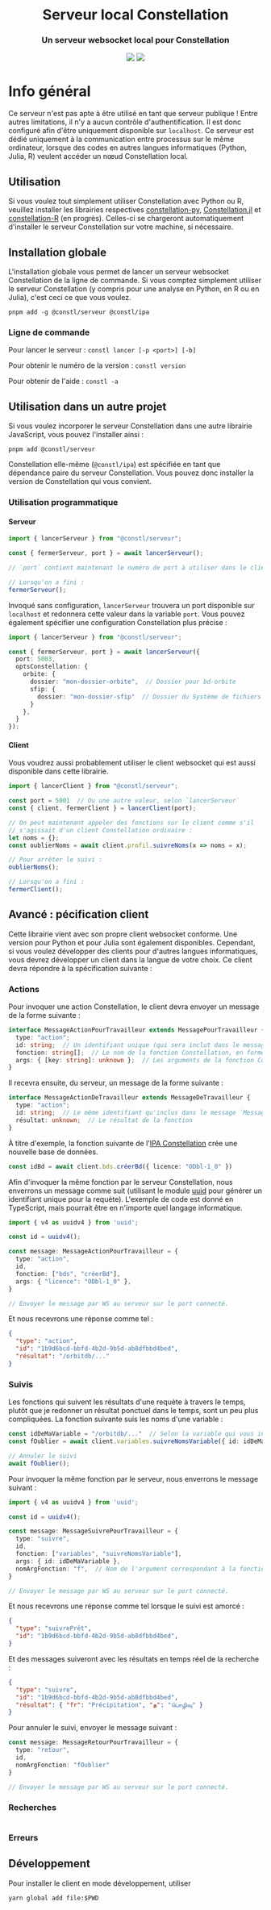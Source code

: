 <h1 align="center">Serveur local Constellation</h1>
<h3 align="center">Un serveur websocket local pour Constellation</h3>

<p align="center">
  <a href="https://github.com/reseau-constellation/serveur-ws/actions/workflows/tests.yml"><img src="https://github.com/reseau-constellation/serveur-ws/actions/workflows/tests.yml/badge.svg"></a>
  <a href="https://codecov.io/gh/reseau-constellation/serveur-ws" >
 <img src="https://codecov.io/gh/reseau-constellation/serveur-ws/branch/master/graph/badge.svg?token=m5OkXIcKo6"/>
 </a>
  <br>
</p>


# Info général
Ce serveur n'est pas apte à être utilisé en tant que serveur publique ! Entre autres
limitations, il n'y a aucun contrôle d'authentification. Il est donc configuré
afin d'être uniquement disponible sur `localhost`. Ce serveur est dédié
uniquement à la communication entre processus sur le même ordinateur, lorsque
des codes en autres langues informatiques (Python, Julia, R) veulent accéder un nœud
Constellation local.

## Utilisation
Si vous voulez tout simplement utiliser Constellation avec Python ou R, veuillez
installer les librairies respectives [constellation-py](https://github.com/reseau-constellation/client-python), [Constellation.jl](https://github.com/reseau-constellation/Consellation.jl)
et [constellation-R](https://github.com/reseau-constellation/client-r) (en progrès).
Celles-ci se chargeront automatiquement d'installer le serveur Constellation
sur votre machine, si nécessaire.

## Installation globale
L'installation globale vous permet de lancer un serveur websocket Constellation
de la ligne de commande.
Si vous comptez simplement utiliser le serveur Constellation (y compris pour une
analyse en Python, en R ou en Julia), c'est ceci ce que vous voulez.

`pnpm add -g @constl/serveur @constl/ipa`

### Ligne de commande
Pour lancer le serveur :
`constl lancer [-p <port>] [-b]`

Pour obtenir le numéro de la version :
`constl version`

Pour obtenir de l'aide :
`constl -a`

## Utilisation dans un autre projet
Si vous voulez incorporer le serveur Constellation dans une autre librairie
JavaScript, vous pouvez l'installer ainsi :

`pnpm add @constl/serveur`

Constellation elle-même (`@constl/ipa`) est spécifiée en tant que dépendance
paire du serveur Constellation. Vous pouvez donc installer la version de Constellation
qui vous convient.

### Utilisation programmatique

#### Serveur
```JavaScript
import { lancerServeur } from "@constl/serveur";

const { fermerServeur, port } = await lancerServeur();

// `port` contient maintenant le numéro de port à utiliser dans le client

// Lorsqu'on a fini :
fermerServeur();

```

Invoqué sans configuration, `lancerServeur` trouvera un port disponible sur
`localhost` et redonnera cette valeur dans la variable `port`. Vous pouvez
également spécifier une configuration Constellation plus précise :

```TypeScript
import { lancerServeur } from "@constl/serveur";

const { fermerServeur, port } = await lancerServeur({
  port: 5003,
  optsConstellation: {
    orbite: {
      dossier: "mon-dossier-orbite",  // Dossier pour bd-orbite
      sfip: {
        dossier: "mon-dossier-sfip"  // Dossier du Système de fichiers interplanétaire
      }
    },
  }
});

```

#### Client
Vous voudrez aussi probablement utiliser le client websocket qui est aussi disponible
dans cette librairie.

```TypeScript
import { lancerClient } from "@constl/serveur";

const port = 5001  // Ou une autre valeur, selon `lancerServeur`
const { client, fermerClient } = lancerClient(port);

// On peut maintenant appeler des fonctions sur le client comme s'il
// s'agissait d'un client Constellation ordinaire :
let noms = {};
const oublierNoms = await client.profil.suivreNoms(x => noms = x);

// Pour arrêter le suivi :
oublierNoms();

// Lorsqu'on a fini :
fermerClient();

```

## Avancé : pécification client
Cette librairie vient avec son propre client websocket conforme. Une
version pour Python et pour Julia sont également disponibles. Cependant, si vous voulez
développer des clients pour d'autres langues informatiques, vous devrez
développer un client dans la langue de votre choix. Ce client devra
répondre à la spécification suivante :

### Actions
Pour invoquer une action Constellation, le client devra envoyer un message de la forme suivante :
```TypeScript
interface MessageActionPourTravailleur extends MessagePourTravailleur {
  type: "action";
  id: string;  // Un identifiant unique (qui sera inclut dans le message de retour avec le résultat de la requète)
  fonction: string[];  // Le nom de la fonction Constellation, en forme de liste
  args: { [key: string]: unknown };  // Les arguments de la fonction Constellation
}
```

Il recevra ensuite, du serveur, un message de la forme suivante :
```TypeScript
interface MessageActionDeTravailleur extends MessageDeTravailleur {
  type: "action";
  id: string;  // Le même identifiant qu'inclus dans le message `MessageActionPourTravailleur` originalement envoyé au serveur
  résultat: unknown;  // Le résultat de la fonction
}
```

À titre d'exemple, la fonction suivante de l'[IPA Constellation](https://github.com/reseau-constellation/ipa) crée une nouvelle base de données.
```TypeScript
const idBd = await client.bds.créerBd({ licence: "ODbl-1_0" })
```

Afin d'invoquer la même fonction par le serveur Constellation, nous enverrons un message comme suit (utilisant le module [uuid](https://www.npmjs.com/package/uuid) pour générer un identifiant unique pour la requète). L'exemple de code est donné en TypeScript, mais pourrait être en n'importe quel
langage informatique.

```TypeScript
import { v4 as uuidv4 } from 'uuid';

const id = uuidv4();

const message: MessageActionPourTravailleur = {
  type: "action",
  id,
  fonction: ["bds", "créerBd"],
  args: { "licence": "ODbl-1_0" },
}

// Envoyer le message par WS au serveur sur le port connecté.
```

Et nous recevrons une réponse comme tel :

```Json
{
  "type": "action",
  "id": "1b9d6bcd-bbfd-4b2d-9b5d-ab8dfbbd4bed",
  "résultat": "/orbitdb/..."
}
```

### Suivis
Les fonctions qui suivent les résultats d'une requète à travers le temps, plutôt que je redonner un résultat ponctuel dans le temps, sont un peu plus compliquées. La fonction suivante suis les noms d'une variable :


```TypeScript
const idDeMaVariable = "/orbitdb/..."  // Selon la variable qui vous intéresse ; générée par `client.variables.créerVariable`
const fOublier = await client.variables.suivreNomsVariable({ id: idDeMaVariable, f: console.log });

// Annuler le suivi
await fOublier();
```

Pour invoquer la même fonction par le serveur, nous enverrons le message suivant :
```TypeScript
import { v4 as uuidv4 } from 'uuid';

const id = uuidv4();

const message: MessageSuivrePourTravailleur = {
  type: "suivre",
  id,
  fonction: ["variables", "suivreNomsVariable"],
  args: { id: idDeMaVariable },
  nomArgFonction: "f",  // Nom de l'argument correspondant à la fonction de suivi
}

// Envoyer le message par WS au serveur sur le port connecté.
```

Et nous recevrons une réponse comme tel lorsque le suivi est amorcé :

```Json
{
  "type": "suivrePrêt",
  "id": "1b9d6bcd-bbfd-4b2d-9b5d-ab8dfbbd4bed",
}
```

Et des messages suiveront avec les résultats en temps réel de la recherche :
```Json
{
  "type": "suivre",
  "id": "1b9d6bcd-bbfd-4b2d-9b5d-ab8dfbbd4bed",
  "résultat": { "fr": "Précipitation", "த": "பொழிவு" }
}
```

Pour annuler le suivi, envoyer le message suivant :
```TypeScript
const message: MessageRetourPourTravailleur = {
  type: "retour",
  id,
  nomArgFonction: "fOublier"
}

// Envoyer le message par WS au serveur sur le port connecté.
```


### Recherches

```TypeScript
```

### Erreurs




## Développement
Pour installer le client en mode développement, utiliser

`yarn global add file:$PWD`
